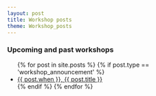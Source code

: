 ```yaml
---
layout: post
title: Workshop posts
theme: Workshop_posts 
--- 
```



<h3>Upcoming and past workshops</h3>
<ul class="post-list">
    {% for post in site.posts %}
    {% if post.type == 'workshop_announcement' %}
    <li>
        <a class="post-link" href="{{ post.website }}">{{ post.when }}, {{ post.title }}</a>
    </li>
    {% endif %}
    {% endfor %}
</ul>
